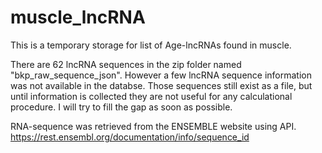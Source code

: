 # muscle_lncRNA
This is a temporary storage for list of Age-lncRNAs found in muscle.

There are 62 lncRNA sequences in the zip folder named "bkp_raw_sequence_json". 
However a few lncRNA sequence information was not available in the databse. Those sequences still exist as a file, but until information is collected they are not useful for any calculational procedure. 
I will try to fill the gap as soon as possible.

RNA-sequence was retrieved from the ENSEMBLE website using API.
https://rest.ensembl.org/documentation/info/sequence_id

